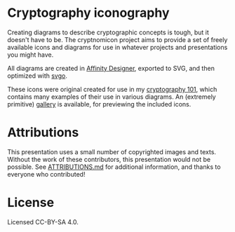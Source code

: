 # Cryptography iconography

Creating diagrams to describe cryptographic concepts is tough, but it doesn't have to be.  The cryptnomicon project aims to provide a set of freely available icons and diagrams for use in whatever projects and presentations you might have.

All diagrams are created in [Affinity Designer](https://affinity.serif.com/en-us/designer/), exported to SVG, and then optimized with [svgo](https://github.com/svg/svgo).

These icons were original created for use in my [cryptography 101](https://marumari.github.io/crypto-presentation/#/), which contains many examples of their use in various diagrams. An (extremely primitive) [gallery](https://marumari.github.io/cryptnomicon/) is available, for previewing the included icons.

# Attributions

This presentation uses a small number of copyrighted images and texts. Without the work of these contributors, this presentation would not be possible. See [ATTRIBUTIONS.md](ATTRIBUTIONS.md) for additional information, and thanks to everyone who contributed!

# License

Licensed CC-BY-SA 4.0.
